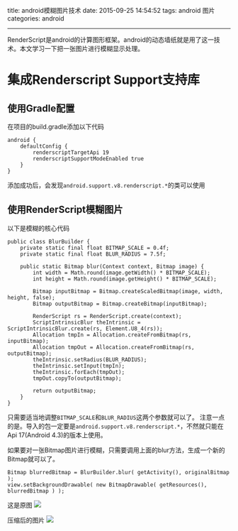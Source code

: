 title: android模糊图片技术
date: 2015-09-25 14:54:52
tags: android 图片
categories: android

---
RenderScript是android的计算图形框架。android的动态墙纸就是用了这一技术。本文学习一下把一张图片进行模糊显示处理。
<!--more-->

# 集成Renderscript Support支持库  #
## 使用Gradle配置 ##
在项目的build.gradle添加以下代码
```
android {
    defaultConfig {
        renderscriptTargetApi 19
        renderscriptSupportModeEnabled true
    }
}
```
添加成功后，会发现`android.support.v8.renderscript.*`的类可以使用

## 使用RenderScript模糊图片 ##
以下是模糊的核心代码
```
public class BlurBuilder {
    private static final float BITMAP_SCALE = 0.4f;
    private static final float BLUR_RADIUS = 7.5f;

    public static Bitmap blur(Context context, Bitmap image) {
        int width = Math.round(image.getWidth() * BITMAP_SCALE);
        int height = Math.round(image.getHeight() * BITMAP_SCALE);

        Bitmap inputBitmap = Bitmap.createScaledBitmap(image, width, height, false);
        Bitmap outputBitmap = Bitmap.createBitmap(inputBitmap);

        RenderScript rs = RenderScript.create(context);
        ScriptIntrinsicBlur theIntrinsic = ScriptIntrinsicBlur.create(rs, Element.U8_4(rs));
        Allocation tmpIn = Allocation.createFromBitmap(rs, inputBitmap);
        Allocation tmpOut = Allocation.createFromBitmap(rs, outputBitmap);
        theIntrinsic.setRadius(BLUR_RADIUS);
        theIntrinsic.setInput(tmpIn);
        theIntrinsic.forEach(tmpOut);
        tmpOut.copyTo(outputBitmap);

        return outputBitmap;
    }
}
```
只需要适当地调整`BITMAP_SCALE`和`BLUR_RADIUS`这两个参数就可以了。
注意一点的是。导入的包一定要是`android.support.v8.renderscript.*`，不然就只能在Api 17(Android 4.3)的版本上使用。

如果要对一张Bitmap图片进行模糊，只需要调用上面的blur方法，生成一个新的Bitmap就可以了。
```
Bitmap blurredBitmap = BlurBuilder.blur( getActivity(), originalBitmap );
view.setBackgroundDrawable( new BitmapDrawable( getResources(), blurredBitmap ) );
```
这是原图
![](http://i.imgur.com/Fm1AbGY.jpg)

压缩后的图片
![](http://i.imgur.com/8wnvB99.jpg)